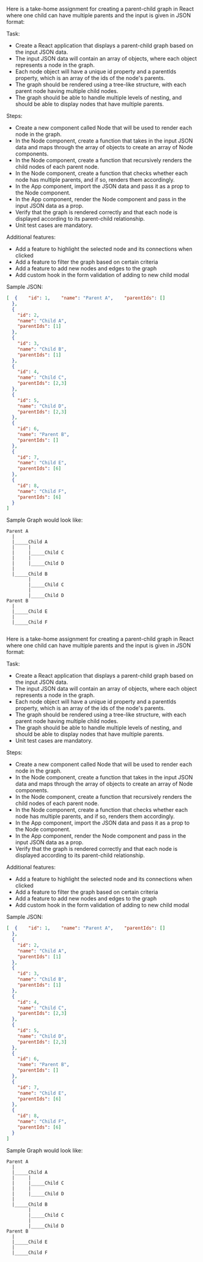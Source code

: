 Here is a take-home assignment for creating a parent-child graph in React where one child can have multiple parents and the input is given in JSON format:

Task:

* Create a React application that displays a parent-child graph based on the input JSON data.
* The input JSON data will contain an array of objects, where each object represents a node in the graph.
* Each node object will have a unique id property and a parentIds property, which is an array of the ids of the node's parents.
* The graph should be rendered using a tree-like structure, with each parent node having multiple child nodes.
* The graph should be able to handle multiple levels of nesting, and should be able to display nodes that have multiple   parents.


Steps:

* Create a new component called Node that will be used to render each node in the graph.
* In the Node component, create a function that takes in the input JSON data and maps through the array of objects to create an array of Node components.
* In the Node component, create a function that recursively renders the child nodes of each parent node.
* In the Node component, create a function that checks whether each node has multiple parents, and if so, renders them accordingly.
* In the App component, import the JSON data and pass it as a prop to the Node component.
* In the App component, render the Node component and pass in the input JSON data as a prop.
* Verify that the graph is rendered correctly and that each node is displayed according to its parent-child relationship.
* Unit test cases are mandatory.

Additional features:
* Add a feature to highlight the selected node and its connections when clicked
* Add a feature to filter the graph based on certain criteria
* Add a feature to add new nodes and edges to the graph
* Add custom hook in the form validation of adding to new child modal


Sample JSON:

```json
[  {    "id": 1,    "name": "Parent A",    "parentIds": []
  },
  {
    "id": 2,
    "name": "Child A",
    "parentIds": [1]
  },
  {
    "id": 3,
    "name": "Child B",
    "parentIds": [1]
  },
  {
    "id": 4,
    "name": "Child C",
    "parentIds": [2,3]
  },
  {
    "id": 5,
    "name": "Child D",
    "parentIds": [2,3]
  },
  {
    "id": 6,
    "name": "Parent B",
    "parentIds": []
  },
  {
    "id": 7,
    "name": "Child E",
    "parentIds": [6]
  },
  {
    "id": 8,
    "name": "Child F",
    "parentIds": [6]
  }
]
```

Sample Graph would look like:
```
Parent A
  |
  |_____Child A
  |     |
  |     |_____Child C
  |     |
  |     |_____Child D
  |
  |_____Child B
        |
        |_____Child C
        |
        |_____Child D
Parent B
  |
  |_____Child E
  |
  |_____Child F
  
```
Here is a take-home assignment for creating a parent-child graph in React where one child can have multiple parents and the input is given in JSON format:

Task:

* Create a React application that displays a parent-child graph based on the input JSON data.
* The input JSON data will contain an array of objects, where each object represents a node in the graph.
* Each node object will have a unique id property and a parentIds property, which is an array of the ids of the node's parents.
* The graph should be rendered using a tree-like structure, with each parent node having multiple child nodes.
* The graph should be able to handle multiple levels of nesting, and should be able to display nodes that have multiple   parents.
* Unit test cases are mandatory.


Steps:

* Create a new component called Node that will be used to render each node in the graph.
* In the Node component, create a function that takes in the input JSON data and maps through the array of objects to create an array of Node components.
* In the Node component, create a function that recursively renders the child nodes of each parent node.
* In the Node component, create a function that checks whether each node has multiple parents, and if so, renders them accordingly.
* In the App component, import the JSON data and pass it as a prop to the Node component.
* In the App component, render the Node component and pass in the input JSON data as a prop.
* Verify that the graph is rendered correctly and that each node is displayed according to its parent-child relationship.

Additional features:
* Add a feature to highlight the selected node and its connections when clicked
* Add a feature to filter the graph based on certain criteria
* Add a feature to add new nodes and edges to the graph
* Add custom hook in the form validation of adding to new child modal


Sample JSON:

```json
[  {    "id": 1,    "name": "Parent A",    "parentIds": []
  },
  {
    "id": 2,
    "name": "Child A",
    "parentIds": [1]
  },
  {
    "id": 3,
    "name": "Child B",
    "parentIds": [1]
  },
  {
    "id": 4,
    "name": "Child C",
    "parentIds": [2,3]
  },
  {
    "id": 5,
    "name": "Child D",
    "parentIds": [2,3]
  },
  {
    "id": 6,
    "name": "Parent B",
    "parentIds": []
  },
  {
    "id": 7,
    "name": "Child E",
    "parentIds": [6]
  },
  {
    "id": 8,
    "name": "Child F",
    "parentIds": [6]
  }
]
```

Sample Graph would look like:
```
Parent A
  |
  |_____Child A
  |     |
  |     |_____Child C
  |     |
  |     |_____Child D
  |
  |_____Child B
        |
        |_____Child C
        |
        |_____Child D
Parent B
  |
  |_____Child E
  |
  |_____Child F
  
```

